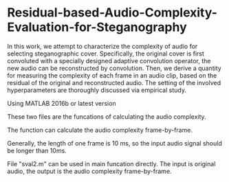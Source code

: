 # Residual-based-Audio-Complexity-Evaluation-for-Steganography
In this work, we attempt to characterize the complexity of audio for selecting steganographic cover. Specifically, the original cover is first convoluted with a specially designed adaptive convolution operator, the new audio can be reconstructed by convolution. Then, we derive a quantity for measuring the complexity of each frame in an audio clip, based on the residual of the original and reconstructed audio. The setting of the involved hyperparameters are thoroughly discussed via empirical study.

Using MATLAB 2016b or latest version

These two files are the funcations of calculating the audio complexity.

The function can calculate the audio complexity frame-by-frame.

Generally, the length of one frame is 10 ms, so the input audio signal should be longer than 10ms.

File "sval2.m" can be used in main funcation directly. The input is original audio, the output is the audio complexity frame-by-frame.


